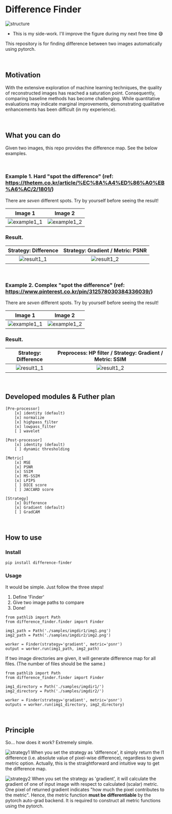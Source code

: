 # Difference Finder

![structure](figures/structure.png)

* This is my side-work. I'll improve the figure during my next free time 😅

This repository is for finding difference between two images automatically using pytorch.

<br />

## Motivation
With the extensive exploration of machine learning techniques, the quality of reconstructed images has reached a saturation point. Consequently, comparing baseline methods has become challenging. While quantitative evaluations may indicate marginal improvements, demonstrating qualitative enhancements has been difficult (in my experience).

<br />


## What you can do
Given two images, this repo provides the difference map. See the below examples.

<br />

### Example 1. Hard "spot the difference" (ref: https://thetem.co.kr/article/%EC%8A%A4%ED%86%A0%EB%A6%AC/2/1801/)

There are *seven* different spots. 
Try by yourself before seeing the result!

Image 1 | Image 2
:-------------------------:|:-------------------------:
![example1_1](samples/imgdir1/img1.png)  | ![example1_2](samples/imgdir2/img2.png)


### Result.

Strategy: Difference | Strategy: Gradient /  Metric: PSNR
:------------------:|:---------------------------------:
![result1_1](figures/test_0_diff.png) | ![result1_2](figures/test_0_grad.png)


<br />

### Example 2. Complex "spot the difference" (ref: https://www.pinterest.co.kr/pin/312578030384336039/)

There are *seven* different spots. 
Try by yourself before seeing the result!

Image 1 | Image 2
:-------------------------:|:-------------------------:
![example1_1](samples/imgdir1/img2_1.png)  | ![example1_2](samples/imgdir2/img2_2.png)


### Result.

Strategy: Difference | Preprocess: HP filter / Strategy: Gradient /  Metric: SSIM
:------------------:|:---------------------------------:
![result1_1](figures/test_1_diff.png) | ![result1_2](figures/test_1_grad.png)


<br />

## Developed modules & Futher plan


```
[Pre-processor]
    [x] identity (default)
    [x] normalize
    [x] highpass_filter
    [x] lowpass_filter
    [ ] wavelet

[Post-processor]
    [x] identity (default)
    [ ] dynamic thresholding

[Metric]
    [x] MSE
    [x] PSNR
    [x] SSIM
    [x] MS-SSIM
    [x] LPIPS
    [ ] DICE score
    [ ] JACCARD score

[Strategy]
    [x] Difference
    [x] Gradient (default)
    [ ] GradCAM
```

<br />

## How to use

### Install
```
pip install difference-finder
```

### Usage

It would be simple. Just follow the three steps!

1. Define 'Finder'
2. Give two image paths to compare
3. Done!


```
from pathlib import Path
from difference_finder.finder import Finder

img1_path = Path('./samples/imgdir1/img1.png')
img2_path = Path('./samples/imgdir2/img2.png')

worker = Finder(strategy='gradient', metric='psnr')
output = worker.run(img1_path, img2_path)
```


If two image directories are given, it will generate difference map for all files.
(The number of files should be the same.)

```
from pathlib import Path
from difference_finder.finder import Finder

img1_directory = Path('./samples/imgdir1/')
img2_directory = Path('./samples/imgdir2/')

worker = Finder(strategy='gradient', metric='psnr')
outputs = worker.run(img1_directory, img2_directory)
```

<br />

## Principle

So... how does it work? Extremely simple.

![strategy1](figures/strategy1.png)
When you set the strategy as 'difference', it simply return the l1 difference (i.e. absolute value of pixel-wise difference), regardless to given metric option.
Actually, this is the straightforward and intuitive way to get the difference map.

![strategy2](figures/strategy2.png)
When you set the strategy as 'gradient', it will calculate the gradient of one of input image with respect to calculated (scalar) metric. One pixel of returned gradient indicates "how much the pixel contributes to the metric". Hence, the metric function **must be differentiable** by the pytorch auto-grad backend. It is required to construct all metric functions using the pytorch.
